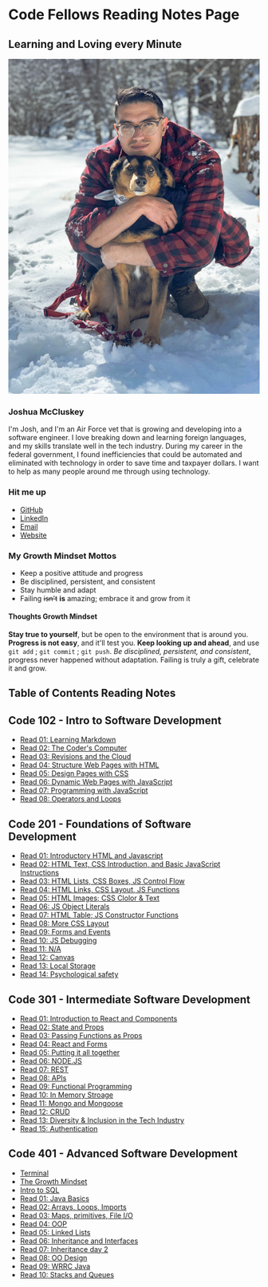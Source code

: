 # Code Fellows Reading Notes Page

## Learning and Loving every Minute

![Josh and Tilly in the Snow](img/edit-11.png)

### Joshua McCluskey

I'm Josh, and I'm an Air Force vet that is growing and developing into a software engineer. I love breaking down and learning foreign languages, and my skills translate well in the tech industry. During my career in the federal government, I found inefficiencies that could be automated and eliminated with technology in order to save time and taxpayer dollars. I want to help as many people around me through using technology.

### Hit me up

- [GitHub](https://github.com/joshuamccluskey)
- [LinkedIn](https://www.linkedin.com/in/joshua-mccluskey/)
- [Email](mailto:jpiiff57@gmail.com)
- [Website](https://www.joshmccluskey.com)

### My Growth Mindset Mottos

- Keep a positive attitude and progress
- Be disciplined, persistent, and consistent
- Stay humble and adapt
- Failing ~~isn't~~ __is__ amazing; embrace it and grow from it

#### Thoughts Growth Mindset

**Stay true to yourself**, but be open to the environment that is around you. **Progress is not easy**, and it'll test you. **Keep looking up and ahead**, and use `git add` ; `git commit` ; `git push`.  *Be disciplined, persistent, and consistent*, progress never happened without adaptation. Failing is truly a gift, celebrate it and grow.

## Table of Contents Reading Notes

## Code 102 - Intro to Software Development

- [Read 01: Learning Markdown](/102/read01.md)
- [Read 02: The Coder's Computer](/102/read02.md)
- [Read 03: Revisions and the Cloud](/102/read02.md103/)
- [Read 04: Structure Web Pages with HTML](/102/read04.md)
- [Read 05: Design Pages with CSS](/102/ead05.md)
- [Read 06: Dynamic Web Pages with JavaScript](/102/read06.md)
- [Read 07: Programming with JavaScript](/102/read07.md)
- [Read 08: Operators and Loops](/102/read08.md)

## Code 201 - Foundations of Software Development

- [Read 01: Introductory HTML and Javascript](/201/class-01.md)
- [Read 02: HTML Text, CSS Introduction, and Basic JavaScript Instructions](/201/class-02.md)
- [Read 03: HTML Lists, CSS Boxes, JS Control Flow](/201/class-03.md)
- [Read 04: HTML Links, CSS Layout, JS Functions](/201/class-04.md)
- [Read 05: HTML Images; CSS Clolor & Text](/201/class-05.md)
- [Read 06: JS Object Literals](/201/class-06.md)
- [Read 07: HTML Table; JS Constructor Functions](/201/class-07.md)
- [Read 08: More CSS Layout](/201/class-08.md)
- [Read 09: Forms and Events](/201/class-09.md)
- [Read 10: JS Debugging](/201/class-10.md)
- [Read 11: N/A](/201/class-12.md)
- [Read 12: Canvas](/201/class-12.md)
- [Read 13: Local Storage](/201/class-13.md)
- [Read 14: Psychological safety](/201/class-14.md)

## Code 301 - Intermediate Software Development

- [Read 01: Introduction to React and Components](/301/read-1.md)
- [Read 02: State and Props](/301/read-2.md)
- [Read 03: Passing Functions as Props](/301/read-3.md)
- [Read 04: React and Forms](/301/read-4.md)
- [Read 05: Putting it all together](/301/read-5.md)
- [Read 06: NODE.JS](/301/read-6.md)
- [Read 07: REST](/301/read-7.md)
- [Read 08: APIs](/301/read-8.md)
- [Read 09: Functional Programming](/301/read-9.md)
- [Read 10: In Memory Stroage](/301/read-10.md)
- [Read 11: Mongo and Mongoose](/301/read-11.md)
- [Read 12: CRUD](/301/read-12.md)
- [Read 13: Diversity & Inclusion in the Tech Industry](/301/read-13.md)
- [Read 15: Authentication](/301/read-15.md)

## Code 401 - Advanced Software Development

- [Terminal](/401/terminal.md)
- [The Growth Mindset](/401/growth.md)
- [Intro to SQL](/401/sql.md)
- [Read 01: Java Basics](/401/read01.md)
- [Read 02: Arrays, Loops, Imports](/401/read02.md)
- [Read 03: Maps, primitives, File I/O](/401/read03.md)
- [Read 04: OOP](/401/read04.md)
- [Read 05: Linked Lists](/401/read05.md)
- [Read 06: Inheritance and Interfaces](/401/read06.md)
- [Read 07: Inheritance day 2](/401/read07.md)
- [Read 08: OO Design](/401/read08.md)
- [Read 09: WRRC Java](/401/read09.md)
- [Read 10: Stacks and Queues](/401/read10.md)

